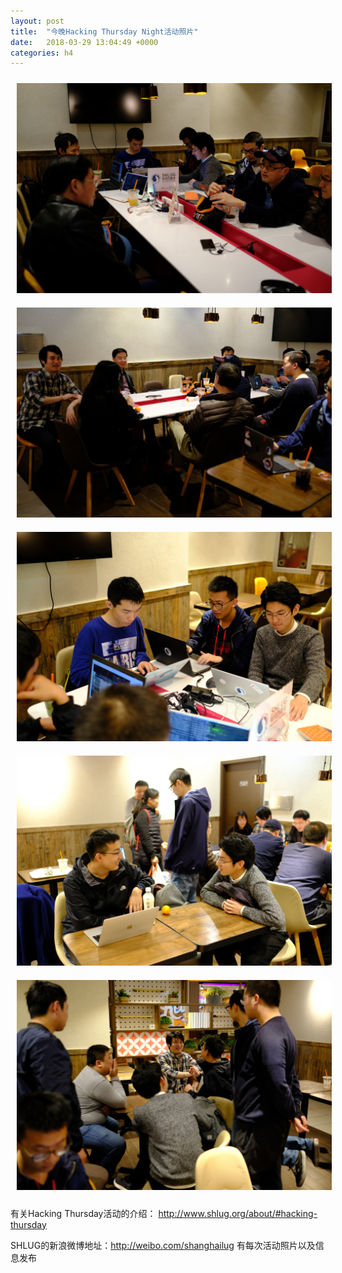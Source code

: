 ```yaml
---
layout: post
title:  "今晚Hacking Thursday Night活动照片"
date:   2018-03-29 13:04:49 +0000
categories: h4
---
```


[<img style='margin:10px;' src='https://raw.githubusercontent.com/shanghailug/res2018/master/i329.h4/i329_2012_1000+08.1920p.jpg'>](https://raw.githubusercontent.com/shanghailug/res2018/master/i329.h4/i329_2012_1000+08.JPG)
[<img style='margin:10px;' src='https://raw.githubusercontent.com/shanghailug/res2018/master/i329.h4/i329_2015_0300+08.1920p.jpg'>](https://raw.githubusercontent.com/shanghailug/res2018/master/i329.h4/i329_2015_0300+08.JPG)
[<img style='margin:10px;' src='https://raw.githubusercontent.com/shanghailug/res2018/master/i329.h4/i329_2024_1100+08.1920p.jpg'>](https://raw.githubusercontent.com/shanghailug/res2018/master/i329.h4/i329_2024_1100+08.JPG)
[<img style='margin:10px;' src='https://raw.githubusercontent.com/shanghailug/res2018/master/i329.h4/i329_2035_3900+08.1920p.jpg'>](https://raw.githubusercontent.com/shanghailug/res2018/master/i329.h4/i329_2035_3900+08.JPG)
[<img style='margin:10px;' src='https://raw.githubusercontent.com/shanghailug/res2018/master/i329.h4/i329_2059_5500+08.1920p.jpg'>](https://raw.githubusercontent.com/shanghailug/res2018/master/i329.h4/i329_2059_5500+08.JPG)

有关Hacking Thursday活动的介绍：
http://www.shlug.org/about/#hacking-thursday

SHLUG的新浪微博地址：http://weibo.com/shanghailug 有每次活动照片以及信息发布


